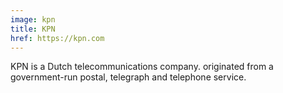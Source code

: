 ```yaml
---
image: kpn
title: KPN
href: https://kpn.com
---
```


KPN is a Dutch telecommunications company. originated from a government-run postal, telegraph and telephone service.
